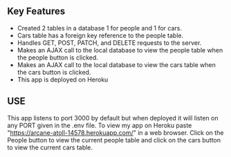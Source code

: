 ## Key Features
* Created 2 tables in a database 1 for people and 1 for cars.
* Cars table has a foreign key reference to the people table.
* Handles GET, POST, PATCH, and DELETE requests to the server.
* Makes an AJAX call to the local database to view the people table when the people button is clicked.
* Makes an AJAX call to the local database to view the cars table when the cars button is clicked.
* This app is deployed on Heroku
## USE
This app listens to port 3000 by default but when deployed it will listen on any PORT given in the .env file. To view my app on Heroku paste "https://arcane-atoll-14578.herokuapp.com/" in a web browser. Click on the People button to view the current people table and click on the cars button to view the current cars table.

